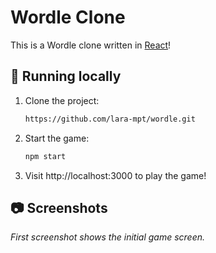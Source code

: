 # Wordle Clone
This is a Wordle clone written in [React](https://reactjs.org/)!

## ‍🏃 Running locally

1. Clone the project:
    ```sh
    https://github.com/lara-mpt/wordle.git
    ```
   
2. Start the game:
    ```sh
    npm start
    ```

3. Visit http://localhost:3000 to play the game!

## 📷 Screenshots
_First screenshot shows the initial game screen._

